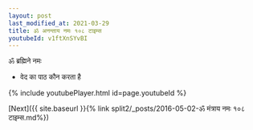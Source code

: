 ```yaml
---
layout: post
last_modified_at: 2021-03-29
title: ॐ अनन्ताय नमः १०८ टाइम्स
youtubeId: v1ftXnSYvBI
---
```

 
 
 ॐ ब्रह्मिने नमः  
 
 -  वेद का पाठ कौन करता है 
 
  
 
  
 
 
 
 
 
 


{% include youtubePlayer.html id=page.youtubeId %}
 
[Next]({{ site.baseurl }}{% link  split2/_posts/2016-05-02-ॐ मंत्राय नमः १०८ टाइम्स.md%})
 
